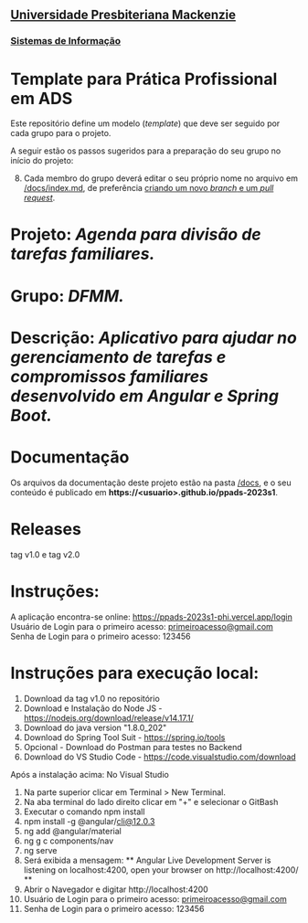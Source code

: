 <h2><a href= "https://www.mackenzie.br">Universidade Presbiteriana Mackenzie</a></h2>
<h3><a href= "https://www.mackenzie.br/graduacao/sao-paulo-higienopolis/sistemas-de-informacao">Sistemas de Informação</a></h3>

# Template para Prática Profissional em ADS

Este repositório define um modelo (*template*) que deve ser seguido por cada grupo para o projeto.

A seguir estão os passos sugeridos para a preparação do seu grupo no início do projeto:

8. Cada membro do grupo deverá editar o seu próprio nome no arquivo em [/docs/index.md](./docs/index.md), de preferência [criando um novo *branch* e um *pull request*](https://www.youtube.com/watch?v=LdSwWxVzUpo).


# Projeto: *Agenda para divisão de tarefas familiares.*

# Grupo: *DFMM.*

# Descrição: *Aplicativo para ajudar no gerenciamento de tarefas e compromissos familiares desenvolvido em Angular e Spring Boot.*

# Documentação

Os arquivos da documentação deste projeto estão na pasta [/docs](/docs), e o seu conteúdo é publicado em **https://&lt;usuario&gt;.github.io/ppads-2023s1**.


# Releases

tag v1.0 e tag v2.0

# Instruções:
A aplicação encontra-se online: https://ppads-2023s1-phi.vercel.app/login
Usuário de Login para o primeiro acesso: primeiroacesso@gmail.com
Senha de Login para o primeiro acesso: 123456

# Instruções para execução local:
1) Download da tag v1.0 no repositório
2) Download e Instalação do Node JS - https://nodejs.org/download/release/v14.17.1/
3) Download do java version "1.8.0_202"
4) Download do Spring Tool Suit - https://spring.io/tools
5) Opcional - Download do Postman para testes no Backend
6) Download do VS Studio Code - https://code.visualstudio.com/download

Após a instalação acima:
No Visual Studio
1) Na parte superior clicar em Terminal > New Terminal.
2) Na aba terminal do lado direito clicar em "+" e selecionar o GitBash
3) Executar o comando npm install
4) npm install -g @angular/cli@12.0.3
5) ng add @angular/material
6) ng g c components/nav
7) ng serve
8) Será exibida a mensagem: ** Angular Live Development Server is listening on localhost:4200, open your browser on http://localhost:4200/ **
9) Abrir o Navegador e digitar http://localhost:4200
10) Usuário de Login para o primeiro acesso: primeiroacesso@gmail.com
11) Senha de Login para o primeiro acesso: 123456
